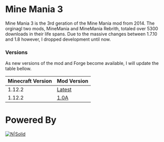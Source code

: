 # Mine Mania 3

Mine Mania 3 is the 3rd geration of the Mine Mania mod from 2014. The orginagl two mods, MineMania and MineMania Rebrith, totaled over 5300 downloads in their life spans. Due to the massive changes between 1.7.10 and 1.8 however, I dropped development until now.

### Versions
As new versions of the mod and Forge become available, I will update the table bellow.

| Minecraft Version | Mod Version |
| ------ | ------ |
| 1.12.2 | [Latest](https://github.com/MAPReiff/Mine-Mania-3/releases/latest) |
| 1.12.2 | [1.0A](https://github.com/MAPReiff/Mine-Mania-3/releases/tag/v1.0A) |


# Powered By
 [![N|Solid](https://nerdburglars.net/minecraft/wp-content/uploads/sites/3/2017/05/logo.png)](http://www.minecraftforge.net/forum/)

